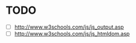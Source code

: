 # TODO

- [ ] http://www.w3schools.com/js/js_output.asp
- [ ] http://www.w3schools.com/js/js_htmldom.asp
